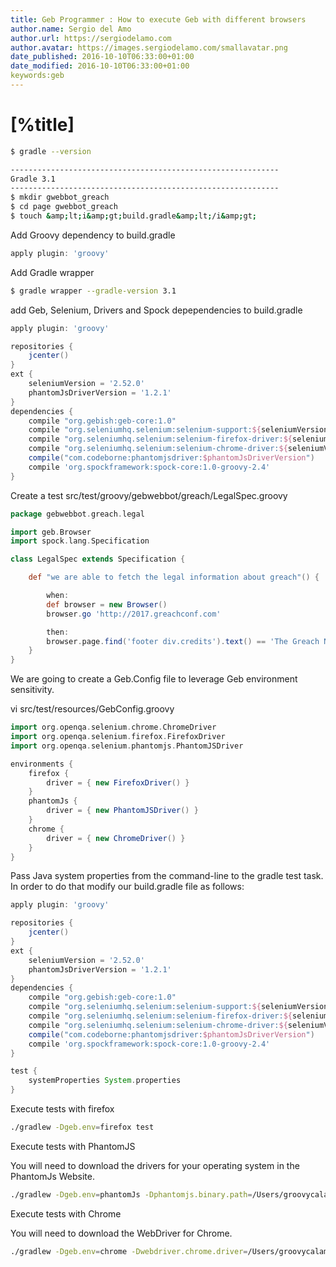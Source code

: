 ```yaml
---
title: Geb Programmer : How to execute Geb with different browsers
author.name: Sergio del Amo
author.url: https://sergiodelamo.com
author.avatar: https://images.sergiodelamo.com/smallavatar.png 
date_published: 2016-10-10T06:33:00+01:00
date_modified: 2016-10-10T06:33:00+01:00
keywords:geb
---
```


# [%title]

```bash
$ gradle --version

------------------------------------------------------------
Gradle 3.1
------------------------------------------------------------
$ mkdir gwebbot_greach
$ cd page gwebbot_greach
$ touch &amp;lt;i&amp;gt;build.gradle&amp;lt;/i&amp;gt;
```

Add Groovy dependency to build.gradle

```groovy
apply plugin: 'groovy'
```


Add Gradle wrapper

```bash
$ gradle wrapper --gradle-version 3.1
```

add Geb, Selenium, Drivers and Spock depependencies to build.gradle

```groovy
apply plugin: 'groovy'

repositories {
    jcenter()
}
ext {
    seleniumVersion = '2.52.0'
    phantomJsDriverVersion = '1.2.1'
}
dependencies {
    compile "org.gebish:geb-core:1.0"
    compile "org.seleniumhq.selenium:selenium-support:${seleniumVersion}"
    compile "org.seleniumhq.selenium:selenium-firefox-driver:${seleniumVersion}"
    compile "org.seleniumhq.selenium:selenium-chrome-driver:${seleniumVersion}"
    compile("com.codeborne:phantomjsdriver:$phantomJsDriverVersion")
    compile 'org.spockframework:spock-core:1.0-groovy-2.4'
}

```

Create a test src/test/groovy/gebwebbot/greach/LegalSpec.groovy

```groovy
package gebwebbot.greach.legal

import geb.Browser
import spock.lang.Specification

class LegalSpec extends Specification {

    def "we are able to fetch the legal information about greach"() {

        when:
        def browser = new Browser()
        browser.go 'http://2017.greachconf.com'

        then:
        browser.page.find('footer div.credits').text() == 'The Greach Network SL, 2011-2017 - CIF B86412491 - C/Valtravieso, 28023 Madrid (Spain)'
    }
}
```

We are going to create a Geb.Config file to leverage Geb environment sensitivity.

vi src/test/resources/GebConfig.groovy

```groovy
import org.openqa.selenium.chrome.ChromeDriver
import org.openqa.selenium.firefox.FirefoxDriver
import org.openqa.selenium.phantomjs.PhantomJSDriver

environments {
    firefox {
        driver = { new FirefoxDriver() }
    }
    phantomJs {
        driver = { new PhantomJSDriver() }
    }
    chrome {
        driver = { new ChromeDriver() }
    }
}
```

Pass Java system properties from the command-line to the gradle test task. In order to do that modify our build.gradle file as follows:

<!-- [code language="groovy" highlight="19,20,21"] -->

```groovy
apply plugin: 'groovy'

repositories {
    jcenter()
}
ext {
    seleniumVersion = '2.52.0'
    phantomJsDriverVersion = '1.2.1'
}
dependencies {
    compile "org.gebish:geb-core:1.0"
    compile "org.seleniumhq.selenium:selenium-support:${seleniumVersion}"
    compile "org.seleniumhq.selenium:selenium-firefox-driver:${seleniumVersion}"
    compile "org.seleniumhq.selenium:selenium-chrome-driver:${seleniumVersion}"
    compile("com.codeborne:phantomjsdriver:$phantomJsDriverVersion")
    compile 'org.spockframework:spock-core:1.0-groovy-2.4'
}

test {
    systemProperties System.properties
}
```

Execute tests with firefox

```bash
./gradlew -Dgeb.env=firefox test
```

Execute tests with PhantomJS

You will need to download the drivers for your operating system in the PhantomJs Website.

```bash
./gradlew -Dgeb.env=phantomJs -Dphantomjs.binary.path=/Users/groovycalamari/Documents/phantomjs-2.1.1-macosx/bin/phantomjs test
```

Execute tests with Chrome

You will need to download the WebDriver for Chrome.

```bash
./gradlew -Dgeb.env=chrome -Dwebdriver.chrome.driver=/Users/groovycalamari/Documents/chromedriver test
```
